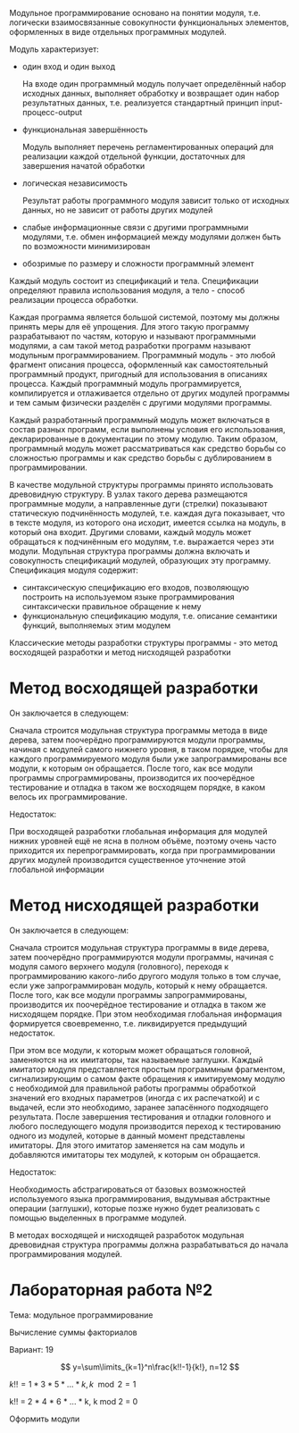 Модульное программирование основано на понятии модуля, т.е. логически взаимосвязанные совокупности функциональных элементов, оформленных в виде отдельных программных модулей.

Модуль характеризует:

- один вход и один выход

  На входе один программный модуль получает определённый набор исходных данных, выполняет обработку и возвращает один набор результатных данных, т.е. реализуется стандартный принцип input-процесс-output

- функциональная завершённость

  Модуль выполняет перечень регламентированных операций для реализации каждой отдельной функции, достаточных для завершения начатой обработки

- логическая независимость

  Результат работы программного модуля зависит только от исходных данных, но не зависит от работы других модулей

- слабые информационные связи с другими программными модулями, т.е. обмен информацией между модулями должен быть по возможности минимизирован
- обозримые по размеру и сложности программный элемент

Каждый модуль состоит из спецификаций и тела. Спецификации определяют правила использования модуля, а тело - способ реализации процесса обработки.

Каждая программа является большой системой, поэтому мы должны принять меры для её упрощения. Для этого такую программу разрабатывают по частям, которую и называют программными модулями, а сам такой метод разработки программ называют модульным программированием. Программный модуль - это любой фрагмент описания процесса, оформленный как самостоятельный программный продукт, пригодный для использования в описаниях процесса. Каждый программный модуль программируется, компилируется и отлаживается отдельно от других модулей программы и тем самым физически разделён с другими модулями программы.

Каждый разработанный программный модуль может включаться в состав разных программ, если выполнены условия его использования, декларированные в документации по этому модулю. Таким образом, программный модуль может рассматриваться как средство борьбы со сложностью программы и как средство борьбы с дублированием в программировании.

В качестве модульной структуры программы принято использовать древовидную структуру. В узлах такого дерева размещаются программные модули, а направленные дуги (стрелки) показывают статическую подчинённость модулей, т.е. каждая дуга показывает, что в тексте модуля, из которого она исходит, имеется ссылка на модуль, в который она входит. Другими словами, каждый модуль может обращаться к подчинённым его модулям, т.е. выражается через эти модули. Модульная структура программы должна включать и совокупность спецификаций модулей, образующих эту программу. Спецификация модуля содержит:

- синтаксическую спецификацию его входов, позволяющую построить на используемом языке программирования синтаксически правильное обращение к нему
- функциональную спецификацию модуля, т.е. описание семантики функций, выполняемых этим модулем

Классические методы разработки структуры программы - это метод восходящей разработки и метод нисходящей разработки

# Метод восходящей разработки

Он заключается в следующем:

Сначала строится модульная структура программы метода в виде дерева, затем поочерёдно программируются модули программы, начиная с модулей самого нижнего уровня, в таком порядке, чтобы для каждого программируемого модуля были уже запрограммированы все модули, к которым он обращается. После того, как все модули программы спрограммированы, производится их поочерёдное тестирование и отладка в таком же восходящем порядке, в каком велось их программирование.

Недостаток:

При восходящей разработки глобальная информация для модулей нижних уровней ещё не ясна в полном объёме, поэтому очень часто приходится их перепрограммировать, когда при программировании других модулей производится существенное уточнение этой глобальной информации

# Метод нисходящей разработки

Он заключается в следующем:

Сначала строится модульная структура программы в виде дерева, затем поочерёдно программируются модули программы, начиная с модуля самого верхнего модуля (головного), переходя к программированию какого-либо другого модуля только в том случае, если уже запрограммирован модуль, который к нему обращается. После того, как все модули программы запрограммированы, производится их поочерёдное тестирование и отладка в таком же нисходящем порядке. При этом необходимая глобальная информация формируется своевременно, т.е. ликвидируется предыдущий недостаток.

При этом все модули, к которым может обращаться головной, заменяются на их имитаторы, так называемые заглушки. Каждый имитатор модуля представляется простым программным фрагментом, сигнализирующим о самом факте обращения к имитируемому модулю с необходимой для правильной работы программы обработкой значений его входных параметров (иногда с их распечаткой) и с выдачей, если это необходимо, заранее запасённого подходящего результата. После завершения тестирования и отладки головного и любого последующего модуля производится переход к тестированию одного из модулей, которые в данный момент представлены имитаторы. Для этого имитатор заменяется на сам модуль и добавляются имитаторы тех модулей, к которым он обращается.

Недостаток:

Необходимость абстрагироваться от базовых возможностей используемого языка программирования, выдумывая абстрактные операции (заглушки), которые позже нужно будет реализовать с помощью выделенных в программе модулей.

В методах восходящей и нисходящей разработок модульная древовидная структура программы должна разрабатываться до начала программирования модулей.

# Лабораторная работа №2

Тема: модульное программирование

Вычисление суммы факториалов

Вариант: 19

$$
    y=\sum\limits_{k=1}^n\frac{k!!-1}{k!}, n=12
$$

$k!! = 1 * 3 * 5 * ... * k, k\mod 2 = 1$

k!! = 2 \* 4 \* 6 \* ... \* k, k mod 2 = 0

Оформить модули
